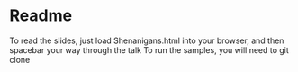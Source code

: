 # Readme

To read the slides, just load Shenanigans.html into your browser, and then
spacebar your way through the talk
To run the samples, you will need to git clone 

